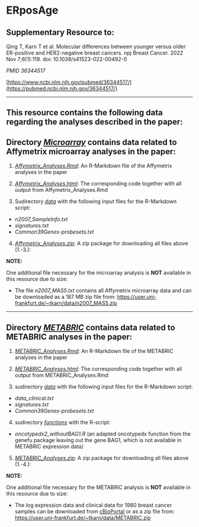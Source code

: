 # ERposAge

## Supplementary Resource to:  

Qing T, Karn T et al. Molecular differences between younger versus older ER-positive and HER2-negative breast cancers.
npj Breast Cancer. 2022 Nov 7;8(1):119. doi: 10.1038/s41523-022-00492-0

*PMID 36344517*

[https://www.ncbi.nlm.nih.gov/pubmed/36344517/](https://pubmed.ncbi.nlm.nih.gov/36344517/)

************************************************************

## This resource contains the following data regarding the analyses described in the paper:

## Directory [*Microarray*](https://github.com/tkarn/ERposAge/blob/master/Microarray/) contains data related to Affymetrix microarray analyses in the paper:


1. [*Affymetrix_Analyses.Rmd*](https://github.com/tkarn/ERposAge/blob/master/Microarray/Affymetrix_Analyses.Rmd):  An R-Markdown file of the Affymetrix analyses in the paper

2. [*Affymetrix_Analyses.html*](https://github.com/tkarn/ERposAge/blob/master/Microarray/Affymetrix_Analyses.html):  The corresponding code together with all output from Affymetrix_Analyses.Rmd

3. Sudirectory [*data*](https://github.com/tkarn/ERposAge/blob/master/Microarray/data/) with the following input files for the R-Markdown script:
 - *n2007_SampleInfo.txt*
 - *signatures.txt*
 - *Common39Genes-probesets.txt*

4. [*Affymetrix_Analyses.zip*](https://github.com/tkarn/ERposAge/blob/master/Microarray/Affymetrix_Analyses.zip): A zip package for downloading all files above (1.-3.): 

**NOTE:**

One additional file necessary for the microarray analysis is **NOT** available in this resource due to size:

- The file  *n2007_MAS5.txt*  contains all Affymetrix microarray data and can be downloaded as a 187 MB zip file from:
https://user.uni-frankfurt.de/~tkarn/data/n2007_MAS5.zip

---

## Directory [*METABRIC*](https://github.com/tkarn/ERposAge/blob/master/METABRIC/) contains data related to METABRIC analyses in the paper:


1. [*METABRIC_Analyses.Rmd*](https://github.com/tkarn/ERposAge/blob/master/METABRIC/METABRIC_Analyses.Rmd):  An R-Markdown file of the METABRIC analyses in the paper

2. [*METABRIC_Analyses.html*](https://github.com/tkarn/ERposAge/blob/master/METABRIC/METABRIC_Analyses.html):  The corresponding code together with all output from METABRIC_Analyses.Rmd

3. sudirectory [*data*](https://github.com/tkarn/ERposAge/blob/master/METABRIC/data/) with the following input files for the R-Markdown script:
 - *data_clinical.txt*
 - *signatures.txt*
 - *Common39Genes-probesets.txt*

4. sudirectory [*functions*](https://github.com/tkarn/ERposAge/blob/master/METABRIC/functions/) with the R-script:
 - *oncotypedx2_withoutBAG1.R*
 (an adapted oncotypedx function from the genefu package leaving out the gene BAG1, which is not available in METABRIC expression data)
 
5. [*METABRIC_Analyses.zip*](https://github.com/tkarn/ERposAge/blob/master/METABRIC/METABRIC_Analyses.zip): A zip package for downloading all files above (1.-4.): 

**NOTE:**

One additional file necessary for the METABRIC analysis is **NOT** available in this resource due to size:

- The log expression data and clinical data for 1980 breast cancer samples can be downloaded from [cBioPortal](https://www.cbioportal.org/study/summary?id=brca_metabric) or as a zip file from:
https://user.uni-frankfurt.de/~tkarn/data/METABRIC.zip

 
